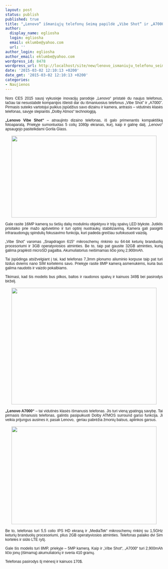 ```yaml
---
layout: post
status: publish
published: true
title: "„Lenovo“ išmaniųjų telefonų šeimą papildė „Vibe Shot“ ir „A7000“"
author:
  display_name: egliosha
  login: egliosha
  email: eklumbe@yahoo.com
  url: ''
author_login: egliosha
author_email: eklumbe@yahoo.com
wordpress_id: 8478
wordpress_url: http://localhost/site/new/lenovo_ismaniuju_telefonu_seima_papilde_vibe_shot_ir_a7000/
date: '2015-03-02 12:10:13 +0200'
date_gmt: '2015-03-02 12:10:13 +0200'
categories:
- Naujienos
---
```

<p style="text-align: justify;">
	<span style="font-size:12px;"><span style="font-family:arial,helvetica,sans-serif;">Nors CES 2015 sausį vykusioje inovacijų parodoje &bdquo;Lenovo&ldquo; pristatė du naujus telefonus, tačiau tai nesustabdė kompanijos i&scaron;leisti dar du i&scaron;maniuosius telefonus &bdquo;Vibe Shot&rdquo; ir &bdquo;A7000&rdquo;. Pirmasis suteiks vartotojui puikius įspūdžius savo dizainu ir kamera, antrasis &ndash; vidutinės klasės telefonas, savyje slepiantis &bdquo;Dolby Atmos&ldquo; technologiją.</span></span></p>
<p style="text-align: justify;">
	<span style="font-size:12px;"><span style="font-family:arial,helvetica,sans-serif;"><strong>&bdquo;Lenovo Vibe Shot&ldquo;</strong> &ndash; atnaujinto dizaino telefonas, i&scaron; galo primenantis kompakti&scaron;ką fotoaparatą. Priekyje sumontuotas 5 colių 1080p ekranas, kurį, kaip ir galinę dalį, &bdquo;Lenovo&ldquo; apsaugojo pasitelkdami Gorila Glass.</span></span></p>
<p style="text-align: center;">
	<span style="font-size:12px;"><span style="font-family:arial,helvetica,sans-serif;"><a href="http://technews.lt/userfiles/lenovo vibe shot.jpg"><img alt="" src="http://technews.lt/userfiles/lenovo vibe shot.jpg" style="width: 464px; height: 261px;" /></a></span></span></p>
<p style="text-align: justify;">
	<span style="font-size:12px;"><span style="font-family:arial,helvetica,sans-serif;">Gale rasite 16MP kamerą su &scaron;e&scaron;ių dalių moduliniu objektyvu ir trijų spalvų LED blykste. Jutiklis prisitaiko prie mažo ap&scaron;vietimo ir turi optinį nuotraukų stabilizavimą. Kamera gali pasigirti infraraudonųjų spindulių fokusavimo funkcija, kuri padeda greičiau sufokusuoti vaizdą.</span></span></p>
<p style="text-align: justify;">
	<span style="font-size:12px;"><span style="font-family:arial,helvetica,sans-serif;">&bdquo;Vibe Shot&rdquo; varomas &bdquo;Snapdragon 615&ldquo; mikroschemų rinkinio su 64-bit keturių branduolių procesoriumi ir 3GB operatyviosios atminties. Be to, taip pat gausite 32GB atminties, kurią galima praplėsti microSD pagalba. Akumuliatorius nei&scaron;imamas ličio jonų 2,900mAh.</span></span></p>
<p style="text-align: justify;">
	<span style="font-size:12px;"><span style="font-family:arial,helvetica,sans-serif;">Tai įspūdinga atsižvelgiant į tai, kad telefonas 7,3mm plonumo aliuminio korpuse taip pat turi lizdus dviems nano SIM kortelėms savo. Priekyje rasite 8MP kamerą asmenukėms, kuria bus galima naudotis ir vaizdo pokalbiams.</span></span></p>
<p style="text-align: justify;">
	<span style="font-size:12px;"><span style="font-family:arial,helvetica,sans-serif;">Tikimasi, kad &scaron;is modelis bus pilkos, baltos ir raudonos spalvų ir kainuos 349$ bei pasirodys birželį.</span></span></p>
<p style="text-align: center;">
	<span style="font-size:12px;"><span style="font-family:arial,helvetica,sans-serif;"><a href="http://technews.lt/userfiles/lenovo vibe shot colors.jpg"><img alt="" src="http://technews.lt/userfiles/lenovo vibe shot colors.jpg" style="width: 464px; height: 372px;" /></a></span></span></p>
<p style="text-align: justify;">
	<span style="font-size:12px;"><span style="font-family:arial,helvetica,sans-serif;"><strong>&bdquo;Lenovo A7000&ldquo;</strong> &ndash; tai vidutinės klasės i&scaron;manusis telefonas. Jis turi vieną ypatingą savybę. Tai pirmasis i&scaron;manusis telefonas, galintis pasipuikuoti Dolby ATMOS surround garso funkcija. Ji veikia prijungus ausines ir, pasak Lenovo, &nbsp;geriau pabrėžia žmonių balsus, aplinkos garsus.</span></span></p>
<p style="text-align: center;">
	<span style="font-size:12px;"><span style="font-family:arial,helvetica,sans-serif;"><a href="http://technews.lt/userfiles/lenovo-a7000.jpg"><img alt="" src="http://technews.lt/userfiles/lenovo-a7000.jpg" style="width: 464px; height: 312px;" /></a></span></span></p>
<p style="text-align: justify;">
	<span style="font-size:12px;"><span style="font-family:arial,helvetica,sans-serif;">Be to, telefonas turi 5,5 colio IPS HD ekraną ir &bdquo;MediaTek&ldquo; mikroschemų rinkinį su 1,5GHz keturių branduolių procesoriumi, plius 2GB operatyviosios atminties. Telefonas palaiko dvi Sim korteles ir siūlo LTE ry&scaron;į.</span></span></p>
<p style="text-align: justify;">
	<span style="font-size:12px;"><span style="font-family:arial,helvetica,sans-serif;">Gale &scaron;is modelis turi 8MP, priekyje &ndash; 5MP kamerą. Kaip ir &bdquo;Vibe Shot&ldquo;, &bdquo;A7000&ldquo; turi 2,900mAh ličio jonų (i&scaron;imamą) akumuliatorių ir sveria 410 gramų.</span></span></p>
<p style="text-align: justify;">
	<span style="font-size:12px;"><span style="font-family:arial,helvetica,sans-serif;">Telefonas pasirodys &scaron;į mėnesį ir kainuos 170$.</span></span></p>
<p style="text-align: justify;">
	<span style="font-size:12px;"><span style="font-family:arial,helvetica,sans-serif;"><br />
	</span></span></p>
